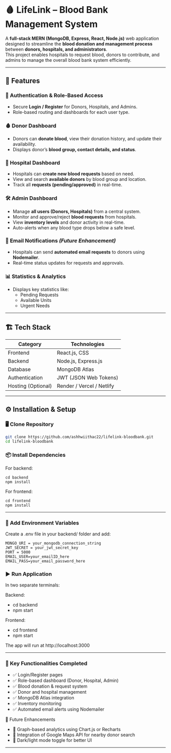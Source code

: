 # 🩸 LifeLink – Blood Bank Management System

A **full-stack MERN (MongoDB, Express, React, Node.js)** web application designed to streamline the **blood donation and management process** between **donors, hospitals, and administrators**.  
This project enables hospitals to request blood, donors to contribute, and admins to manage the overall blood bank system efficiently.

---

## 🚀 Features

### 👤 Authentication & Role-Based Access
- Secure **Login / Register** for Donors, Hospitals, and Admins.  
- Role-based routing and dashboards for each user type.  

### 🩸 Donor Dashboard
- Donors can **donate blood**, view their donation history, and update their availability.  
- Displays donor’s **blood group, contact details, and status**.

### 🏥 Hospital Dashboard
- Hospitals can **create new blood requests** based on need.  
- View and search **available donors** by blood group and location.  
- Track all **requests (pending/approved)** in real-time.

### 🛠️ Admin Dashboard
- Manage **all users (Donors, Hospitals)** from a central system.  
- Monitor and approve/reject **blood requests** from hospitals.  
- View **inventory levels** and donor activity in real-time.  
- Auto-alerts when any blood type drops below a safe level.

### 📧 Email Notifications *(Future Enhancement)*
- Hospitals can send **automated email requests** to donors using **Nodemailer**.  
- Real-time status updates for requests and approvals.

### 📊 Statistics & Analytics
- Displays key statistics like:
  - Pending Requests
  - Available Units
  - Urgent Needs

---

## 🏗️ Tech Stack

| Category | Technologies |
|-----------|--------------|
| Frontend | React.js, CSS |
| Backend | Node.js, Express.js |
| Database | MongoDB Atlas |
| Authentication | JWT (JSON Web Tokens) |
| Hosting (Optional) | Render / Vercel / Netlify |



---

## ⚙️ Installation & Setup

### 🖥️ Clone Repository
```bash
git clone https://github.com/ashhwiithac22/lifelink-bloodbank.git
cd lifelink-bloodbank
```

### 📦 Install Dependencies
For backend:
```
cd backend
npm install
```

For frontend:
```
cd frontend
npm install
```

--- 

### 🔑 Add Environment Variables

Create a .env file in your backend/ folder and add:
```
MONGO_URI = your_mongodb_connection_string
JWT_SECRET = your_jwt_secret_key
PORT = 5000
EMAIL_USER=your_emailID_here
EMAIL_PASS=your_email_password_here
```
### ▶️ Run Application

In two separate terminals:

Backend:
- cd backend
- npm start

Frontend:
- cd frontend
- npm start

The app will run at http://localhost:3000

---

### 🧩 Key Functionalities Completed

- ✅ Login/Register pages
- ✅ Role-based dashboard (Donor, Hospital, Admin)
- ✅ Blood donation & request system
- ✅ Donor and hospital management
- ✅ MongoDB Atlas integration
- ✅ Inventory monitoring
- ✅ Automated email alerts using Nodemailer

🧠 Future Enhancements

- 🔹 Graph-based analytics using Chart.js or Recharts
- 🔹 Integration of Google Maps API for nearby donor search
- 🔹 Dark/light mode toggle for better UI


---
